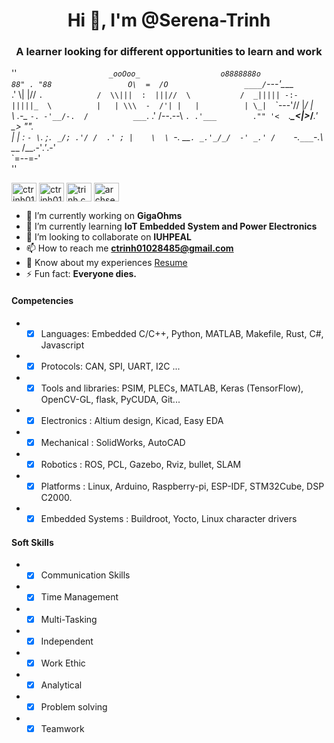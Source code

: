 <h1 align="center">Hi 👋, I'm @Serena-Trinh</h1>
<h3 align="center">A learner looking for different opportunities to learn and work</h3>
<!-- <img align="right" width="400" height="300" src="https://media.giphy.com/media/Mmh3uG0srGGqFm5Vmw/giphy.gif"> -->

''
                 _`                   
              _ooOoo_                 
             o8888888o                
             88" . "88                
             O\  =  /O                
          ____/`---'\____             
        .'  \\|     |//  `.           
       /  \\|||  :  |||//  \          
      /  _||||| -:- |||||_  \         
      |   | \\\  -  /'| |   |         
      | \_|  `\`---'//  |_/ |         
      \  .-\__ `-. -'__/-.  /         
    ___`. .'  /--.--\  `. .'___       
 ."" '<  `.___\_<|>_/___.' _> \"".    
| | :  `- \`. ;`. _/; .'/ /  .' ; |   
\  \ `-.   \_\_`. _.'_/_/  -' _.' /   
 `-.`___`-.__\ \___  /__.-'_.'_.-'    
                `=--=-'               
''
<p align="left">
<a href="https://twitter.com/ctrinh01028485" target="blank"><img align="center" src="https://raw.githubusercontent.com/rahuldkjain/github-profile-readme-generator/master/src/images/icons/Social/twitter.svg" alt="ctrinh01028485" height="30" width="40" /></a>
<a href="https://linkedin.com/in/ctrinh01028485" target="blank"><img align="center" src="https://raw.githubusercontent.com/rahuldkjain/github-profile-readme-generator/master/src/images/icons/Social/linked-in-alt.svg" alt="ctrinh01028485" height="30" width="40" /></a>
<a href="https://fb.com/trinh.cong.24042001" target="blank"><img align="center" src="https://raw.githubusercontent.com/rahuldkjain/github-profile-readme-generator/master/src/images/icons/Social/facebook.svg" alt="trinh.cong.24042001" height="30" width="40" /></a>
<a href="https://www.youtube.com/c/archserena" target="blank"><img align="center" src="https://raw.githubusercontent.com/rahuldkjain/github-profile-readme-generator/master/src/images/icons/Social/youtube.svg" alt="archserena" height="30" width="40" /></a>
</p>

- 🔭 I’m currently working on **GigaOhms**
- 🌱 I’m currently learning **IoT Embedded System and Power Electronics**
- 👯 I’m looking to collaborate on **IUHPEAL**
- 📫 How to reach me **ctrinh01028485@gmail.com**
- 📄 Know about my experiences [Resume](https://drive.google.com/file/d/1CxuKdcWWRH3rsfhVETW3SINI2zKPf-sF/view)
- ⚡ Fun fact: **Everyone dies.**

#### Competencies
- - [x] Languages: Embedded C/C++, Python, MATLAB, Makefile, Rust, C#, Javascript
- - [x] Protocols: CAN, SPI, UART, I2C ... 
- - [x] Tools and libraries: PSIM, PLECs, MATLAB, Keras (TensorFlow), OpenCV-GL, flask, PyCUDA, Git...
- - [x] Electronics : Altium design, Kicad, Easy EDA
- - [x] Mechanical : SolidWorks, AutoCAD
- - [x] Robotics : ROS, PCL, Gazebo, Rviz, bullet, SLAM
- - [x] Platforms : Linux, Arduino, Raspberry-pi, ESP-IDF, STM32Cube, DSP C2000.
- - [x] Embedded Systems : Buildroot, Yocto, Linux character drivers

#### Soft Skills
- - [x] Communication Skills
- - [x] Time Management
- - [x] Multi-Tasking
- - [x] Independent
- - [x] Work Ethic
- - [x] Analytical
- - [x] Problem solving
- - [x] Teamwork
